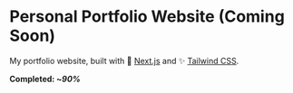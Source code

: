 # Personal Portfolio Website (Coming Soon)
My portfolio website, built with 🚀 [Next.js](https://nextjs.org) and ✨ [Tailwind CSS](https://tailwindcss.com).

__Completed: ~*90%*__
